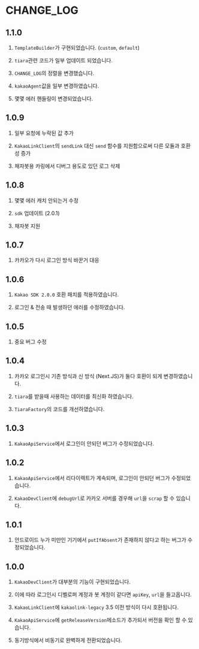 # CHANGE_LOG
## 1.1.0
1. `TemplateBuilder`가 구현되었습니다. (`custom`, `default`)

2. `tiara`관련 코드가 일부 업데이트 되었습니다.

3. `CHANGE_LOG`의 정렬을 변경했습니다.

4. `kakaoAgent`값을 일부 변경하였습니다.

5. 몇몇 에러 핸들링이 변경되었습니다.

## 1.0.9
1. 일부 요청에 누락된 값 추가

2. `KakaoLinkClient`의 `sendLink` 대신 `send` 함수를 지원함으로써 다른 모듈과 호환성 증가

3. 채자봇용 카링에서 디버그 용도로 있던 로그 삭제

## 1.0.8
1. 몇몇 에러 캐치 안되는거 수정

2. `sdk` 업데이트 (2.0.1)

3. 채자봇 지원

## 1.0.7
1. 카카오가 다시 로그인 방식 바꾼거 대응

## 1.0.6
1. `Kakao SDK 2.0.0` 호환 패치를 적용하였습니다.

2. 로그인 & 전송 때 발생하던 에러를 수정하였습니다.

## 1.0.5
1. 중요 버그 수정

## 1.0.4
1. 카카오 로그인시 기존 방식과 신 방식 (Next.JS)가 둘다 호환이 되게 변경하였습니다.

2. `tiara`를 받을때 사용하는 데이터를 최신화 하였습니다.

3. `TiaraFactory`의 코드를 개선하였습니다.

## 1.0.3
1. `KakaoApiService`에서 로그인이 안되던 버그가 수정되었습니다.

## 1.0.2
1. `KakaoApiService`에서 리다이렉트가 계속되며, 로그인이 안되던 버그가 수정되었습니다.

2. `KakaoDevClient`에 `debugUrl`로 카카오 서버를 경우해 `url`을 `scrap` 할 수 있습니다.

## 1.0.1
1. 안드로이드 누가 미만인 기기에서 `putIfAbsent`가 존재하지 않다고 하는 버그가 수정되었습니다.

## 1.0.0
1. `KakaoDevClient`가 대부분의 기능이 구현되었습니다.

2. 이에 따라 로그인시 디벨로퍼 계정과 봇 계정이 같다면 `apiKey`, `url`을 들고옵니다.

3. `KakaoLinkClient`에 `kakaolink-legacy` 3.5 이전 방식이 다시 호환됩니다.

4. `KakaoApiService`에 `getReleaseVersion`메소드가 추가되서 버전을 확인 할 수 있습니다.

5. 동기방식에서 비동기로 완벽하게 전환되었습니다.